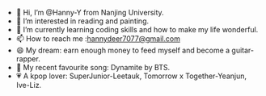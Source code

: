 - 👋 Hi, I’m @Hanny-Y from Nanjing University.
- 👀 I’m interested in reading and painting.
- 🌱 I’m currently learning coding skills and how to make my life wonderful.
- 📫 How to reach me :hannydeer7077@gmail.com
- 😄 My dream: earn enough money to feed myself and become a guitar-rapper.
- 💞️ My recent favourite song: Dynamite by BTS.
- 💗 A kpop lover: SuperJunior-Leetauk, Tomorrow x Together-Yeanjun, Ive-Liz.

<!---
Hanny-Y/Hanny-Y is a ✨ special ✨ repository because its `README.md` (this file) appears on your GitHub profile.
You can click the Preview link to take a look at your changes.
--->
